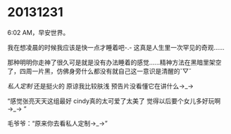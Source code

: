 # 20131231

6:02 AM，早安世界。

我在想凌晨的时候我应该是快一点才睡着吧-.- 这真是人生里一次罕见的奇观…...

那种明明你走神了很久可是就是没有办法睡着的感觉…...精神方法在黑暗里架空了，四周一片黑，仿佛身旁什么都没有就自己这一意识是清醒的ˇ▽ˇ

*私人定制* 还是挺火的 原谅我比较肤浅 预告片没看懂它在讲什么→_→

“感觉张亮天天这组最好 cindy真的太可爱了太美了 觉得以后要个女儿多好玩啊→_→ ”

毛爷爷：“原来你去看私人定制→_→”






